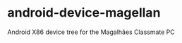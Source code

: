 android-device-magellan
=======================

Android X86 device tree for the Magalhães Classmate PC